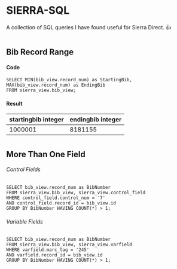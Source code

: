 SIERRA-SQL
======
A collection of SQL queries I have found useful for Sierra Direct. :+1:
#
#
## Bib Record Range
#### Code
```
SELECT MIN(bib_view.record_num) as StartingBib, MAX(bib_view.record_num) as EndingBib
FROM sierra_view.bib_view;
```

#### Result
startingbib integer | endingbib integer
--------------------|------------------
1000001|8181155
#
#

## More Than One Field

###### Control Fields
```
SELECT bib_view.record_num as BibNumber
FROM sierra_view.bib_view, sierra_view.control_field
WHERE control_field.control_num = '7'
AND control_field.record_id = bib_view.id
GROUP BY BibNumber HAVING COUNT(*) > 1;
```

###### Variable Fields
```
SELECT bib_view.record_num as BibNumber
FROM sierra_view.bib_view, sierra_view.varfield
WHERE varfield.marc_tag = '245'
AND varfield.record_id = bib_view.id
GROUP BY BibNumber HAVING COUNT(*) > 1;
```
